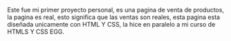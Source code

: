 Este fue mi primer proyecto personal, es una pagina de venta de productos, la pagina es real, esto significa que las ventas son reales, esta pagina esta diseñada unicamente con HTML Y CSS, la hice en paralelo a mi curso de HTMLS Y CSS EGG.
